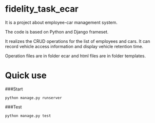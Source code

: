 # fidelity_task_ecar
It is a project about employee-car management system.  

The code is based on Python and Django frameset.

It realizes the CRUD operations for the list of employees and cars. It can record vehicle access information and display vehicle retention time.

Operation files are in folder ecar and html files are in folder templates.
# Quick use
###Start
```
python manage.py runserver
```
###Test
```
python manage.py test
```